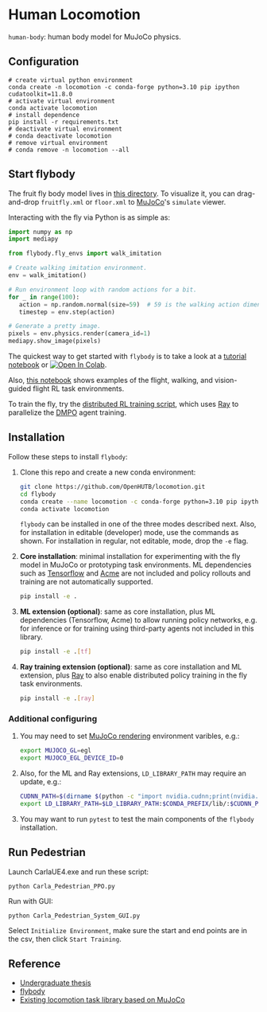 # Human Locomotion

`human-body`: human body model for MuJoCo physics.

## Configuration
```shell
# create virtual python environment
conda create -n locomotion -c conda-forge python=3.10 pip ipython cudatoolkit=11.8.0
# activate virtual environment
conda activate locomotion
# install dependence
pip install -r requirements.txt
# deactivate virtual environment
# conda deactivate locomotion
# remove virtual environment
# conda remove -n locomotion --all
```

## Start flybody

The fruit fly body model lives in [this directory][fly-home]. To visualize it, you can drag-and-drop `fruitfly.xml` or `floor.xml` to [MuJoCo](https://github.com/google-deepmind/mujoco/releases)'s `simulate` viewer.

Interacting with the fly via Python is as simple as:

```python
import numpy as np
import mediapy

from flybody.fly_envs import walk_imitation

# Create walking imitation environment.
env = walk_imitation()

# Run environment loop with random actions for a bit.
for _ in range(100):
   action = np.random.normal(size=59)  # 59 is the walking action dimension.
   timestep = env.step(action)

# Generate a pretty image.
pixels = env.physics.render(camera_id=1)
mediapy.show_image(pixels)
```

The quickest way to get started with `flybody` is to take a look at a [tutorial notebook][tutorial] or [![Open In Colab](https://colab.research.google.com/assets/colab-badge.svg)][tutorial-colab].

Also, [this notebook][envs] shows examples of the flight, walking, and vision-guided flight RL task environments. 

To train the fly, try the [distributed RL training script][ray-script], which uses [Ray][ray] to parallelize the [DMPO][dmpo] agent training.

[fly-home]: https://github.com/OpenHUTB/locomotion/tree/master/flybody/fruitfly/assets
[drosophila_wikipedia]: https://en.wikipedia.org/wiki/Drosophila_melanogaster
[mujoco]: https://github.com/google-deepmind/mujoco
[tutorial]: https://github.com/OpenHUTB/locomotion/blob/master/docs/getting-started.ipynb
[tutorial-colab]: https://colab.research.google.com/github/OpenHUTB/locomotion/blob/master/docs/getting-started.ipynb
[dmpo]: https://github.com/google-deepmind/acme/tree/master/acme/agents/tf/dmpo
[envs]: https://github.com/OpenHUTB/locomotion/blob/master/docs/fly-env-examples.ipynb
[ray-script]: https://github.com/OpenHUTB/locomotion/blob/master/flybody/train_dmpo_ray.py
[paper]: https://www.nature.com/articles/s41586-025-09029-4
[preprint]: https://www.biorxiv.org/content/10.1101/2024.03.11.584515v2
[ray]: https://github.com/ray-project/ray
[tf]: https://github.com/tensorflow/tensorflow
[acme]: https://github.com/google-deepmind/acme
[mujoco-rendering]: https://github.com/google-deepmind/dm_control/tree/main?tab=readme-ov-file#rendering


## Installation

Follow these steps to install `flybody`:

1. Clone this repo and create a new conda environment:
   ```bash
   git clone https://github.com/OpenHUTB/locomotion.git
   cd flybody
   conda create --name locomotion -c conda-forge python=3.10 pip ipython cudatoolkit=11.8.0
   conda activate locomotion
   ```
   `flybody` can be installed in one of the three modes described next. Also, for installation in editable (developer) mode, use the commands as shown. For installation in regular, not editable, mode, drop the `-e` flag.
   
2. **Core installation**: minimal installation for experimenting with the fly model in MuJoCo or prototyping task environments. ML dependencies such as [Tensorflow][tf] and [Acme][acme] are not included and policy rollouts and training are not automatically supported.
   ```bash
   pip install -e .
   ```
   
3. **ML extension (optional)**: same as core installation, plus ML dependencies (Tensorflow, Acme) to allow running policy networks, e.g. for inference or for training using third-party agents not included in this library.
   ```bash
   pip install -e .[tf]
   ```

4. **Ray training extension (optional)**: same as core installation and ML extension, plus [Ray][ray] to also enable
   distributed policy training in the fly task environments.
   ```bash
   pip install -e .[ray]
   ```



### Additional configuring

1. You may need to set [MuJoCo rendering][mujoco-rendering] environment varibles, e.g.:
   ```bash
   export MUJOCO_GL=egl
   export MUJOCO_EGL_DEVICE_ID=0
   ```
2. Also, for the ML and Ray extensions, `LD_LIBRARY_PATH` may require an update, e.g.:
   ```bash
   CUDNN_PATH=$(dirname $(python -c "import nvidia.cudnn;print(nvidia.cudnn.__file__)"))
   export LD_LIBRARY_PATH=$LD_LIBRARY_PATH:$CONDA_PREFIX/lib/:$CUDNN_PATH/lib
   ```

3. You may want to run `pytest` to test the main components of the `flybody` installation.



## Run Pedestrian
Launch CarlaUE4.exe and run these script:
```shell
python Carla_Pedestrian_PPO.py
```

Run with GUI:
```shell
python Carla_Pedestrian_System_GUI.py
```
Select `Initialize Environment`, make sure the start and end points are in the csv, then click `Start Training`.





## Reference

* [Undergraduate thesis](https://github.com/OpenHUTB/sim/tree/master/pedestrian)
* [flybody](https://github.com/TuragaLab/flybody)
* [Existing locomotion task library based on MuJoCo](https://github.com/google-deepmind/dm_control/tree/main/dm_control/locomotion)


